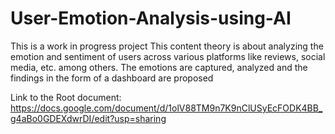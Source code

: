 # User-Emotion-Analysis-using-AI
This is a work in progress project
This content theory is about analyzing the emotion and sentiment of users across various platforms like reviews, social media, etc. among others. The emotions are captured, analyzed and the findings in the form of a dashboard are proposed

Link to the Root document: https://docs.google.com/document/d/1olV88TM9n7K9nClUSyEcFODK4BB_g4aBo0GDEXdwrDI/edit?usp=sharing
